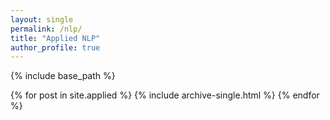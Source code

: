```yaml
---
layout: single
permalink: /nlp/
title: "Applied NLP"
author_profile: true
---
```


{% include base_path %}


{% for post in site.applied %}
  {% include archive-single.html %}
{% endfor %}
